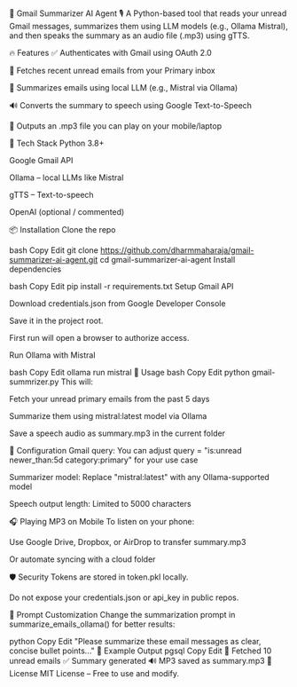 
📧 Gmail Summarizer AI Agent 🎙️
A Python-based tool that reads your unread Gmail messages, summarizes them using LLM models (e.g., Ollama Mistral), and then speaks the summary as an audio file (.mp3) using gTTS.

🔥 Features
✅ Authenticates with Gmail using OAuth 2.0

📩 Fetches recent unread emails from your Primary inbox

🧠 Summarizes emails using local LLM (e.g., Mistral via Ollama)

🔊 Converts the summary to speech using Google Text-to-Speech

📁 Outputs an .mp3 file you can play on your mobile/laptop

🧱 Tech Stack
Python 3.8+

Google Gmail API

Ollama – local LLMs like Mistral

gTTS – Text-to-speech

OpenAI (optional / commented)

📦 Installation
Clone the repo

bash
Copy
Edit
git clone https://github.com/dharmmaharaja/gmail-summarizer-ai-agent.git
cd gmail-summarizer-ai-agent
Install dependencies

bash
Copy
Edit
pip install -r requirements.txt
Setup Gmail API

Download credentials.json from Google Developer Console

Save it in the project root.

First run will open a browser to authorize access.

Run Ollama with Mistral

bash
Copy
Edit
ollama run mistral
🚀 Usage
bash
Copy
Edit
python gmail-summrizer.py
This will:

Fetch your unread primary emails from the past 5 days

Summarize them using mistral:latest model via Ollama

Save a speech audio as summary.mp3 in the current folder

🔧 Configuration
Gmail query: You can adjust query = "is:unread newer_than:5d category:primary" for your use case

Summarizer model: Replace "mistral:latest" with any Ollama-supported model

Speech output length: Limited to 5000 characters

🎧 Playing MP3 on Mobile
To listen on your phone:

Use Google Drive, Dropbox, or AirDrop to transfer summary.mp3

Or automate syncing with a cloud folder

🛡️ Security
Tokens are stored in token.pkl locally.

Do not expose your credentials.json or api_key in public repos.

🧠 Prompt Customization
Change the summarization prompt in summarize_emails_ollama() for better results:

python
Copy
Edit
"Please summarize these email messages as clear, concise bullet points..."
🧪 Example Output
pgsql
Copy
Edit
📩 Fetched 10 unread emails
✅ Summary generated
🔊 MP3 saved as summary.mp3
📄 License
MIT License – Free to use and modify.
